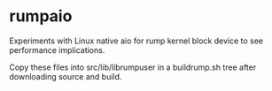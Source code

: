 rumpaio
=======

Experiments with Linux native aio for rump kernel block device to see performance implications.

Copy these files into src/lib/librumpuser in a buildrump.sh tree after downloading source and build.



